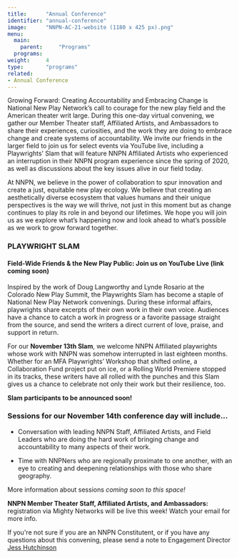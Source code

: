 ```yaml
---
title:      "Annual Conference"
identifier: "annual-conference"
image:      "NNPN-AC-21-website (1180 x 425 px).png"
menu:
  main:
    parent:     "Programs"
  programs:
weight:     4
type:       "programs"
related:
- Annual Conference
---
```

<span class=lead-in>Growing Forward: Creating Accountability and Embracing Change</span>
is National New Play Network’s call to courage for the new play field and the American theater writ large. During this one-day virtual convening, we gather our Member Theater staff, Affiliated Artists, and Ambassadors to share their experiences, curiosities, and the work they are doing to embrace change and create systems of accountability. We invite our friends in the larger field to join us for select events via YouTube live, including a Playwrights’ Slam that will feature NNPN Affiliated Artists who experienced an interruption in their NNPN program experience since the spring of 2020, as well as discussions about the key issues alive in our field today. 

At NNPN, we believe in the power of collaboration to spur innovation and create a just, equitable new play ecology. We believe that creating an aesthetically diverse ecosystem that values humans and their unique perspectives is the way we will thrive, not just in this moment but as change continues to play its role in and beyond our lifetimes. We hope you will join us as we explore what’s happening now and look ahead to what’s possible as we work to grow forward together.

### PLAYWRIGHT SLAM ###
#### Field-Wide Friends & the New Play Public: Join us on YouTube Live (link coming soon) ####

Inspired by the work of Doug Langworthy and Lynde Rosario at the Colorado New Play Summit, the Playwrights Slam has become a staple of National New Play Network convenings. During these informal affairs, playwrights share excerpts of their own work in their own voice. Audiences have a chance to catch a work in progress or a favorite passage straight from the source, and send the writers a direct current of love, praise, and support in return.

For our **November 13th Slam**, we welcome NNPN Affiliated playwrights whose work with NNPN was somehow interrupted in last eighteen months. Whether for an MFA Playwrights’ Workshop that shifted online, a Collaboration Fund project put on ice, or a Rolling World Premiere stopped in its tracks, these writers have all rolled with the punches and this Slam gives us a chance to celebrate not only their work but their resilience, too.

**Slam participants to be announced soon!**

### Sessions for our November 14th conference day will include... ###
- Conversation with leading NNPN Staff, Affiliated Artists, and Field Leaders who are doing the hard work of bringing change and accountability to many aspects of their work. 

- Time with NNPNers who are regionally proximate to one another, with an eye to creating and deepening relationships with those who share geography.

More information about sessions *coming soon to this space!*

**NNPN Member Theater Staff, Affiliated Artists, and Ambassadors:** registration via Mighty Networks will be live this week! Watch your email for more info.

If you're not sure if you are an NNPN Constitutent, or if you have any questions about this convening, please send a note to Engagement Director [Jess Hutchinson](mailto:jess@nnpn.org) 
